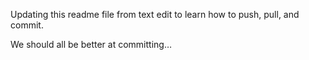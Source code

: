 Updating this readme file from text edit to learn how to push, pull, and commit.  

We should all be better at committing… 